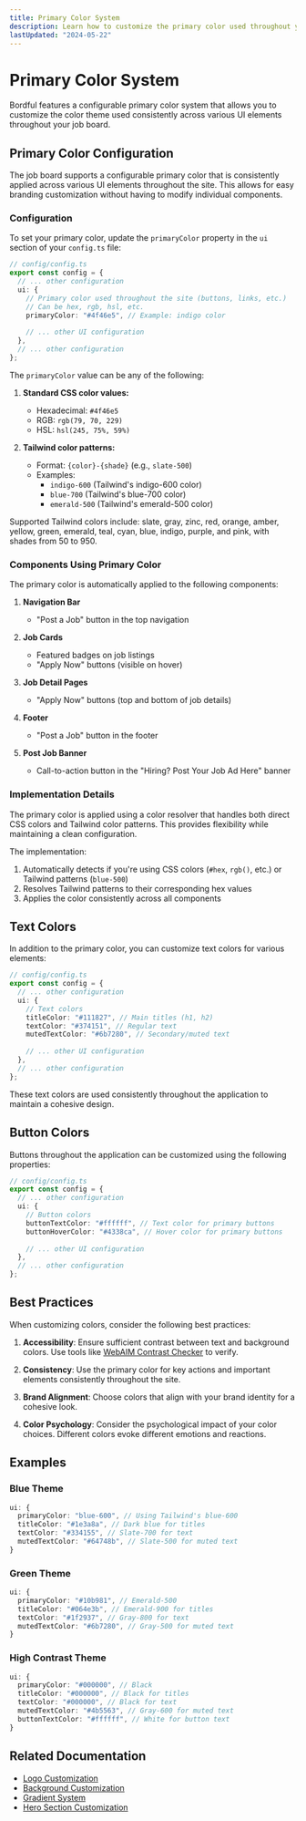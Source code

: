 ```yaml
---
title: Primary Color System
description: Learn how to customize the primary color used throughout your Bordful job board.
lastUpdated: "2024-05-22"
---
```


# Primary Color System

Bordful features a configurable primary color system that allows you to customize the color theme used consistently across various UI elements throughout your job board.

## Primary Color Configuration

The job board supports a configurable primary color that is consistently applied across various UI elements throughout the site. This allows for easy branding customization without having to modify individual components.

### Configuration

To set your primary color, update the `primaryColor` property in the `ui` section of your `config.ts` file:

```typescript
// config/config.ts
export const config = {
  // ... other configuration
  ui: {
    // Primary color used throughout the site (buttons, links, etc.)
    // Can be hex, rgb, hsl, etc.
    primaryColor: "#4f46e5", // Example: indigo color
    
    // ... other UI configuration
  },
  // ... other configuration
};
```

The `primaryColor` value can be any of the following:

1. **Standard CSS color values:**
   - Hexadecimal: `#4f46e5`
   - RGB: `rgb(79, 70, 229)`
   - HSL: `hsl(245, 75%, 59%)`

2. **Tailwind color patterns:**
   - Format: `{color}-{shade}` (e.g., `slate-500`)
   - Examples:
     - `indigo-600` (Tailwind's indigo-600 color)
     - `blue-700` (Tailwind's blue-700 color)
     - `emerald-500` (Tailwind's emerald-500 color)

Supported Tailwind colors include: slate, gray, zinc, red, orange, amber, yellow, green, emerald, teal, cyan, blue, indigo, purple, and pink, with shades from 50 to 950.

### Components Using Primary Color

The primary color is automatically applied to the following components:

1. **Navigation Bar**
   - "Post a Job" button in the top navigation

2. **Job Cards**
   - Featured badges on job listings
   - "Apply Now" buttons (visible on hover)

3. **Job Detail Pages**
   - "Apply Now" buttons (top and bottom of job details)

4. **Footer**
   - "Post a Job" button in the footer

5. **Post Job Banner**
   - Call-to-action button in the "Hiring? Post Your Job Ad Here" banner

### Implementation Details

The primary color is applied using a color resolver that handles both direct CSS colors and Tailwind color patterns. This provides flexibility while maintaining a clean configuration.

The implementation:
1. Automatically detects if you're using CSS colors (`#hex`, `rgb()`, etc.) or Tailwind patterns (`blue-500`)
2. Resolves Tailwind patterns to their corresponding hex values
3. Applies the color consistently across all components

## Text Colors

In addition to the primary color, you can customize text colors for various elements:

```typescript
// config/config.ts
export const config = {
  // ... other configuration
  ui: {
    // Text colors
    titleColor: "#111827", // Main titles (h1, h2)
    textColor: "#374151", // Regular text
    mutedTextColor: "#6b7280", // Secondary/muted text
    
    // ... other UI configuration
  },
  // ... other configuration
};
```

These text colors are used consistently throughout the application to maintain a cohesive design.

## Button Colors

Buttons throughout the application can be customized using the following properties:

```typescript
// config/config.ts
export const config = {
  // ... other configuration
  ui: {
    // Button colors
    buttonTextColor: "#ffffff", // Text color for primary buttons
    buttonHoverColor: "#4338ca", // Hover color for primary buttons
    
    // ... other UI configuration
  },
  // ... other configuration
};
```

## Best Practices

When customizing colors, consider the following best practices:

1. **Accessibility**: Ensure sufficient contrast between text and background colors. Use tools like [WebAIM Contrast Checker](https://webaim.org/resources/contrastchecker/) to verify.

2. **Consistency**: Use the primary color for key actions and important elements consistently throughout the site.

3. **Brand Alignment**: Choose colors that align with your brand identity for a cohesive look.

4. **Color Psychology**: Consider the psychological impact of your color choices. Different colors evoke different emotions and reactions.

## Examples

### Blue Theme

```typescript
ui: {
  primaryColor: "blue-600", // Using Tailwind's blue-600
  titleColor: "#1e3a8a", // Dark blue for titles
  textColor: "#334155", // Slate-700 for text
  mutedTextColor: "#64748b", // Slate-500 for muted text
}
```

### Green Theme

```typescript
ui: {
  primaryColor: "#10b981", // Emerald-500
  titleColor: "#064e3b", // Emerald-900 for titles
  textColor: "#1f2937", // Gray-800 for text
  mutedTextColor: "#6b7280", // Gray-500 for muted text
}
```

### High Contrast Theme

```typescript
ui: {
  primaryColor: "#000000", // Black
  titleColor: "#000000", // Black for titles
  textColor: "#000000", // Black for text
  mutedTextColor: "#4b5563", // Gray-600 for muted text
  buttonTextColor: "#ffffff", // White for button text
}
```

## Related Documentation

- [Logo Customization](/docs/guides/logo-customization.md)
- [Background Customization](/docs/guides/backgrounds.md)
- [Gradient System](/docs/guides/gradients.md)
- [Hero Section Customization](/docs/guides/hero-section.md) 